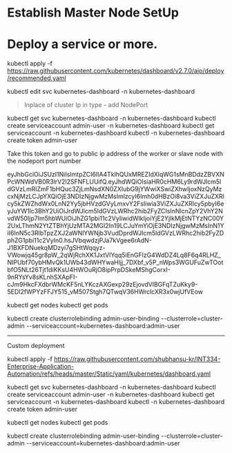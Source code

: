 # Establish Master Node SetUp
# Deploy a service or more. 

<!-- Create a dashboard deployment -->
kubectl apply -f https://raw.githubusercontent.com/kubernetes/dashboard/v2.7.0/aio/deploy/recommended.yaml

kubectl edit svc kubernetes-dashboard -n kubernetes-dashboard 
> Inplace of cluster Ip in type - add NodePort

kubectl get svc kubernetes-dashboard -n kubernetes-dashboard 
kubectl create serviceaccount admin-user -n kubernetes-dashboard
kubectl get serviceaccount -n kubernetes-dashboard
kubectl -n kubernetes-dashboard create token admin-user

Take this token and go to public ip address of the worker or slave node with the nodeport port number 

eyJhbGciOiJSUzI1NiIsImtpZCI6IlA4TklhQUxMREZIdXlqWG1sMnBDdzZBVXNPcWNWdVB0R3lrV2l2SFNFLUUifQ.eyJhdWQiOlsiaHR0cHM6Ly9rdWJlcm5ldGVzLmRlZmF1bHQuc3ZjLmNsdXN0ZXIubG9jYWwiXSwiZXhwIjoxNzQyMzcxNjMzLCJpYXQiOjE3NDIzNjgwMzMsImlzcyI6Imh0dHBzOi8va3ViZXJuZXRlcy5kZWZhdWx0LnN2Yy5jbHVzdGVyLmxvY2FsIiwia3ViZXJuZXRlcy5pbyI6eyJuYW1lc3BhY2UiOiJrdWJlcm5ldGVzLWRhc2hib2FyZCIsInNlcnZpY2VhY2NvdW50Ijp7Im5hbWUiOiJhZG1pbi11c2VyIiwidWlkIjoiYjE2YjlkMjEtNTYzNC00Y2UxLThmN2YtZTBhYjUzMTA2MGI2In19LCJuYmYiOjE3NDIzNjgwMzMsInN1YiI6InN5c3RlbTpzZXJ2aWNlYWNjb3VudDprdWJlcm5ldGVzLWRhc2hib2FyZDphZG1pbi11c2VyIn0.hsJVbqwdzjPJa7kVgee6rAdN-J1BXFDNuekqMDzyi7gSHtWqqyz-VWowjq45gr8pW_2qWjRchXK1JxtVlYqq5iEnGFlzG4WdDZ4Lq8F6q4RLHZ_NIPUbf70ybHMvQk1UWb43dWHYwaHljj_7DXbf_v5P_nWps3WGUFuZwTOotbfO5NLt26Tjt1diKKsU4HWOuRjO8ipPrpDSkeMShgCorxI-9nRYsYv8sKLnhSXApFI-cJm9HkcFXdbrWMcKF5nLYKczAXGexp29zEjovdVlBGFqTZuKky9-5EDI2fWPYzFFJY515_vM507Stgh7QTwqV36HWrclcXR3x0wjUfVEow

kubectl get nodes
kubectl get pods

kubectl create clusterrolebinding admin-user-binding     --clusterrole=cluster-admin     --serviceaccount=kubernetes-dashboard:admin-user

---

Custom deployment

kubectl apply -f https://raw.githubusercontent.com/shubhansu-kr/INT334-Enterprise-Application-Automation/refs/heads/master/Static/yaml/kubernetes/dashboard.yaml

kubectl get svc kubernetes-dashboard -n kubernetes-dashboard 
kubectl create serviceaccount admin-user -n kubernetes-dashboard
kubectl get serviceaccount -n kubernetes-dashboard
kubectl -n kubernetes-dashboard create token admin-user

kubectl get nodes
kubectl get pods

kubectl create clusterrolebinding admin-user-binding     --clusterrole=cluster-admin     --serviceaccount=kubernetes-dashboard:admin-user
